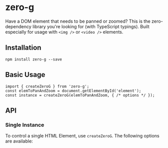 # zero-g
Have a DOM element that needs to be panned or zoomed? This is the zero-dependency library you're looking for (with TypeScript typings). Built especially for usage with `<img />` or `<video />` elements.

## Installation
`npm install zero-g --save`

## Basic Usage
```
import { createZeroG } from 'zero-g';
const elemToPanAndZoom = document.getElementById('element');
const instance = createZeroG(elemToPanAndZoom, { /* options */ });
```

## API

### Single Instance
To control a single HTML Element, use `createZeroG`. The following options are available:

